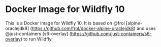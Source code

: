 # Docker Image for Wildfly 10
This is a Docker image for Wildfly 10. It is based on @frol 
[alpine-oraclejdk8] (https://github.com/frol/docker-alpine-oraclejdk8) and
uses @just-containers [s6-overlay] (https://github.com/just-containers/s6-overlay) to run Wildfly.
